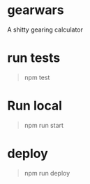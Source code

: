 # gearwars
A shitty gearing calculator

# run tests
> npm test

# Run local
> npm run start

# deploy
> npm run deploy
